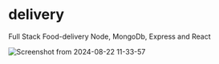 # delivery
Full Stack Food-delivery Node, MongoDb, Express and React

![Screenshot from 2024-08-22 11-33-57](https://github.com/user-attachments/assets/a4d72fc9-0df0-44a9-8a40-f19d27823fc3)
